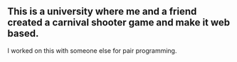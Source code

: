 ## This is a university where me and a friend created a carnival shooter game and make it web based. 

I worked on this with someone else for pair programming.
